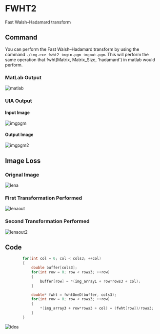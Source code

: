 # FWHT2

Fast Walsh–Hadamard transform

## Command

You can perform the Fast Walsh–Hadamard transform by using the command `./img.exe fwht2 imgin.pgm imgout.pgm`. This will perform the same operation that fwht(Matrix, Matrix_Size, 'hadamard') in matlab would perform.

### MatLab Output

![matlab](./screenshots/matlaboutput.png)

### UIA Output

#### Input Image

![imgpgm](./test/imgpgm.png)

#### Output Image

![imgpgm2](./test/imgpgmout.png)

## Image Loss

### Orignal Image

![lena](./lena/lena.png)

### First Transformation Performed

![lenaout](./lena/lenaout.png)

### Second Transformation Performed

![lenaout2](./lena/lenaout2.png)

## Code

```c
        for(int col = 0; col < cols3; ++col)
	    {
            double buffer[cols3];
            for(int row = 0; row < rows3; ++row)
            {
                buffer[row] = *(img_array1 + row*rows3 + col);
            }

            double* fwht = fwhtOneD(buffer, cols3);
            for(int row = 0; row < rows3; ++row)
            {
                *(img_array3 + row*rows3 + col) = (fwht[row])/rows3;
            }
        }
```

![idea](./idea.png)
